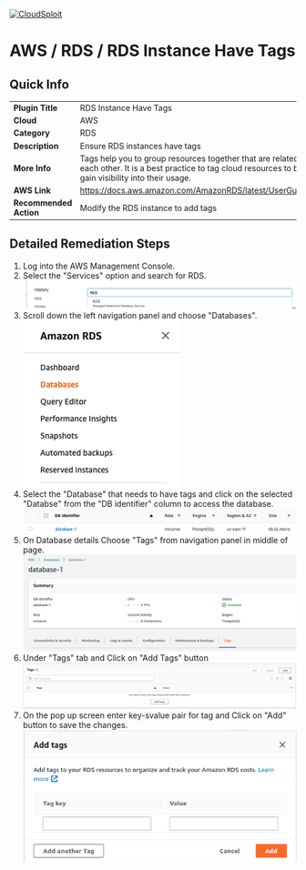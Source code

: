 [![CloudSploit](https://cloudsploit.com/img/logo-new-big-text-100.png "CloudSploit")](https://cloudsploit.com)

# AWS / RDS / RDS Instance Have Tags

## Quick Info

| | |
|-|-|
| **Plugin Title** | RDS Instance Have Tags |
| **Cloud** | AWS |
| **Category** | RDS |
| **Description** | Ensure RDS instances have tags |
| **More Info** | Tags help you to group resources together that are related to or associated with each other. It is a best practice to tag cloud resources to better organize and gain visibility into their usage. |
| **AWS Link** | https://docs.aws.amazon.com/AmazonRDS/latest/UserGuide/USER_Tagging.html |
| **Recommended Action** | Modify the RDS instance to add tags |

## Detailed Remediation Steps
1. Log into the AWS Management Console.
2. Select the "Services" option and search for RDS. </br> <img src="/resources/aws/rds/rds-instance-has-tags/step2.png"/>
3. Scroll down the left navigation panel and choose "Databases". </br> <img src="/resources/aws/rds/rds-instance-has-tags/step3.png"/>
4. Select the "Database" that needs to have tags and click on the  selected "Databse" from the "DB identifier" column to access the database.</br><img src="/resources/aws/rds/rds-instance-has-tags/step4.png"/>
5. On Database details Choose "Tags" from navigation panel in middle of page.</br><img src="/resources/aws/rds/rds-instance-has-tags/step5.png"/>
6. Under "Tags" tab and Click on "Add Tags" button</br><img src="/resources/aws/rds/rds-instance-has-tags/step6.png"/>
7. On the pop up screen enter key-svalue pair for tag and Click on "Add" button to save the changes.</br><img src="/resources/aws/rds/rds-instance-has-tags/step7.png"/>